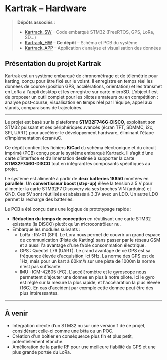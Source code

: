 # Kartrak – Hardware

> **Dépôts associés** :  
> - [Kartrack_SW](https://github.com/erripe13/Kartrack_SW) – Code embarqué STM32 (FreeRTOS, GPS, LoRa, SD...)  
> - [Kartrack_HW](https://github.com/erripe13/Kartrack_HW) – **Ce dépôt** – Schéma et PCB du système  
> - [Kartrack_APP](https://github.com/erripe13/Kartrack_APP) – Application d’analyse et visualisation des données

## Présentation du projet Kartrak

Kartrak est un système embarqué de chronométrage et de télémétrie pour karting, conçu pour être fixé sur le volant. Il enregistre en temps réel les données de course (position GPS, accélérations, orientation) et les transmet en LoRa à l'appli desktop et les enregistre sur carte microSD. L’objectif est de proposer un outil complet pour les pilotes amateurs ou en compétition : analyse post-course, visualisation en temps réel par l'équipe, appel aux stands, comparaisons de trajectoires.

---

Le projet est basé sur la plateforme **STM32F746G-DISCO**, exploitant son STM32 puissant et ses périphériques avancés (écran TFT, SDMMC, i2c, SPI, UART) pour accélérer le développement hardware, éliminant l'étape d'implémentation écran/uC.

Ce dépôt contient les fichiers **KiCad** du schéma électronique et du circuit imprimé (PCB) conçu pour le système embarqué Kartrack. Il s’agit d’une carte d’interface et d’alimentation destinée à supporter la carte **STM32F746G-DISCO** tout en intégrant les composants spécifiques au projet.

Le système est alimenté à partir de **deux batteries 18650** montées en **parallèle**. Un **convertisseur boost (step-up)** élève la tension à 5 V pour alimenter la carte STM32F7 Discovery via ses broches VIN (arduino) et GND. Ces 5V sont réutilisés et abaissés à 3.3V avec un LDO. Un autre LDO permet la recharge des batteries.

Le PCB a été conçu dans une logique de prototypage rapide :
- **Réduction du temps de conception** en réutilisant une carte STM32 existante (la DISCO) plutôt qu’un microcontrôleur nu.
- Embarque les modules suivants :
  - LoRa : RA-01 (SPI). Le Lora nous permet de couvrir un grand espace de communication (Piste de Karting) sans passer par le réseau GSM et a aussi l'a avantage d'une faible consommation électrique.
  - GPS : Quectel L76 (UART). Le grand avantage de ce GPS est sa fréquence élevée d'acquisition, ici 5Hz. La norme des GPS est de 1Hz, mais pour un kart à 60km/h sur une piste de 1000m la norme n'est pas suffisante.
  - IMU : ICM-42605 (I²C). L'accéléromètre et le gyroscope nous permettent d'ajouter une donnée en plus à notre pilote. Ici le gyro est réglé sur la mesure la plus rapide, et l'accélaration la plus élevée (16G). En cas d'accident par exemple cette donnée peut être des plus intéressantes.  
     
---

## À venir

- Intégration directe d’un STM32 nu sur une version 1 de ce projet, considérant celle-ci comme une bêta ou un POC.
- Création d'un boîtier en conséquence plus fin et plus petit, potentiellement étanche.
- Amélioration de la partie RF pour une meilleure fiabilité du GPS et une plus grande portée du LoRa.
